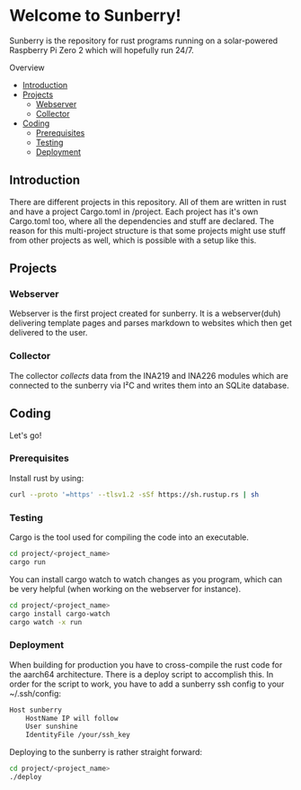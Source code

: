 # Welcome to Sunberry!</h1>
Sunberry is the repository for rust programs running on a solar-powered Raspberry Pi Zero 2 which will hopefully run 24/7.

Overview
- [Introduction](#introduction)
- [Projects](#projects)
  - [Webserver](#webserver)
  - [Collector](#collector)
- [Coding](#coding)
    - [Prerequisites](#prerequisites)
    - [Testing](#testing)
    - [Deployment](#deployment)

## Introduction
There are different projects in this repository. All of them are written in rust and have a project Cargo.toml in /project. Each project has it's own Cargo.toml too, where all the dependencies and stuff are declared. The reason for this multi-project structure is that some projects might use stuff from other projects as well, which is possible with a setup like this.

## Projects

### Webserver
Webserver is the first project created for sunberry. It is a webserver(duh) delivering template pages and parses markdown to websites which then get delivered to the user.

### Collector
The collector *collects* data from the INA219 and INA226 modules which are connected to the sunberry via I²C and writes them into an SQLite database.  

## Coding
Let's go!
### Prerequisites
Install rust by using:
```sh
curl --proto '=https' --tlsv1.2 -sSf https://sh.rustup.rs | sh
```

### Testing
Cargo is the tool used for compiling the code into an executable.
```sh
cd project/<project_name>
cargo run
```
You can install cargo watch to watch changes as you program, which can be very helpful (when working on the webserver for instance).
```sh
cd project/<project_name>
cargo install cargo-watch
cargo watch -x run
```

### Deployment
When building for production you have to cross-compile the rust code for the aarch64 architecture. There is a deploy script to accomplish this. In order for the script to work, you have to add a sunberry ssh config to your ~/.ssh/config:  
```bash
Host sunberry
    HostName IP will follow
    User sunshine
    IdentityFile /your/ssh_key
```

Deploying to the sunberry is rather straight forward:
```bash
cd project/<project_name>
./deploy
```